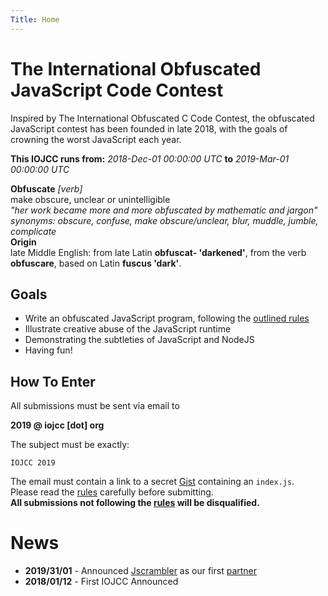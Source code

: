 ```yaml
---
Title: Home
---
```


# The International Obfuscated JavaScript Code Contest

Inspired by The International Obfuscated C Code Contest, the obfuscated
JavaScript contest has been founded in late 2018, with the goals of crowning
the worst JavaScript each year.

**This IOJCC runs from:** *2018-Dec-01 00:00:00 UTC* **to** *2019-Mar-01 00:00:00 UTC*


<span class="subheader h3">**Obfuscate** *[verb]*<br></span>
<span class="indent">make obscure, unclear or unintelligible<br></span>
<span class="indent grey">*"her work became more and more obfuscated by mathematic and jargon"*<br></span>
<span class="indent grey">*synonyms: obscure, confuse, make obscure/unclear, blur, muddle, jumble, complicate*<br></span>
<span class="subheader">**Origin**<br></span>
<span class="indent">late Middle English: from late Latin **obfuscat- 'darkened'**, from the verb **obfuscare**, based on Latin **fuscus 'dark'**.</span>


## Goals

- Write an obfuscated JavaScript program, following the [outlined rules](/rules)
- Illustrate creative abuse of the JavaScript runtime
- Demonstrating the subtleties of JavaScript and NodeJS
- Having fun!

## How To Enter

All submissions must be sent via email to

<span class="indent">**2019 @ iojcc [dot] org**</span>

The subject must be exactly:

    IOJCC 2019


The email must contain a link to a secret [Gist](https://gist.github.com/) containing an `index.js`.<br>
Please read the [rules](/rules) carefully before submitting.<br>
**All submissions not following the [rules](/rules) will be disqualified.**


<a name="news"></a>
# News

- **2019/31/01** - Announced [Jscrambler](https://jscrambler.com/?utm_source=iojcc.org&utm_medium=referral) as our first [partner](/partner)
- **2018/01/12** - First IOJCC Announced
